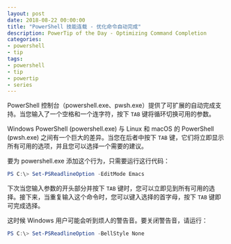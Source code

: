 ```yaml
---
layout: post
date: 2018-08-22 00:00:00
title: "PowerShell 技能连载 - 优化命令自动完成"
description: PowerTip of the Day - Optimizing Command Completion
categories:
- powershell
- tip
tags:
- powershell
- tip
- powertip
- series
---
```

PowerShell 控制台（powershell.exe、pwsh.exe）提供了可扩展的自动完成支持。当您输入了一个空格和一个连字符，按下 `TAB` 键将循环切换可用的参数。

Windows PowerShell (powershell.exe) 与 Linux 和 macOS 的 PowerShell (pwsh.exe) 之间有一个巨大的差异。当您在后者中按下 `TAB` 键，它们将立即显示所有可用的选项，并且您可以选择一个需要的建议。

要为 powershell.exe 添加这个行为，只需要运行这行代码：

```powershell
PS C:\> Set-PSReadlineOption -EditMode Emacs
```

下次当您输入参数的开头部分并按下 `TAB` 键时，您可以立即见到所有可用的选择。接下来，当重复输入这个命令时，您可以键入选择的首字母，按下 `TAB` 键即可完成选择。

这时候 Windows 用户可能会听到烦人的警告音。要关闭警告音，请运行：

```powershell
PS C:\> Set-PSReadlineOption -BellStyle None
```

<!--本文国际来源：[Optimizing Command Completion](http://community.idera.com/powershell/powertips/b/tips/posts/optimizing-command-completion)-->
